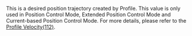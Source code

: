 This is a desired position trajectory created by Profile. This value is only used in Position Control Mode, Extended Position Control Mode and Current-based Position Control Mode. For more details, please refer to the [Profile Velocity(112)](#profile-velocity112).
